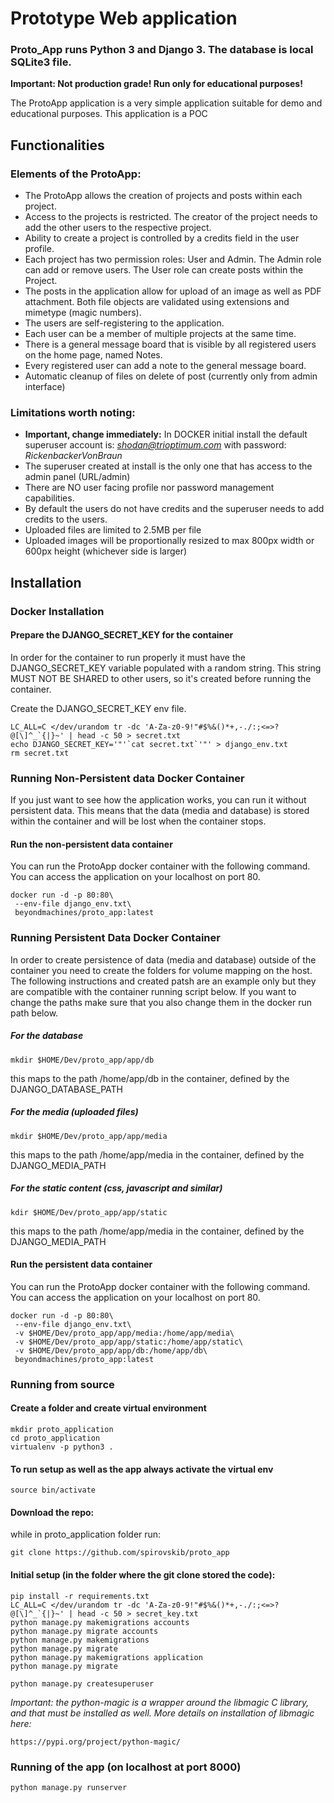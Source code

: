 # Prototype Web application
### Proto_App runs Python 3 and Django 3. The database is local SQLite3 file.

**Important: Not production grade! Run only for educational purposes!**

The ProtoApp application is a very simple application suitable for demo and educational purposes.
This application is a POC

## Functionalities

### Elements of the ProtoApp:

- The ProtoApp allows the creation of projects and posts within each project.
- Access to the projects is restricted. The creator of the project needs to add the other users to the respective project.
- Ability to create a project is controlled by a credits field in the user profile.
- Each project has two permission roles: User and Admin. The Admin role can add or remove users. The User role can create posts within the Project.
- The posts in the application allow for upload of an image as well as PDF attachment. Both file objects are validated using extensions and mimetype (magic numbers).
- The users are self-registering to the application.
- Each user can be a member of multiple projects at the same time.
- There is a general message board that is visible by all registered users on the home page, named Notes.
- Every registered user can add a note to the general message board.
- Automatic cleanup of files on delete of post (currently only from admin interface)

### Limitations worth noting:

- **Important, change immediately:** In DOCKER initial install the default superuser account is: *shodan@trioptimum.com* with password: *RickenbackerVonBraun*
- The superuser created at install is the only one that has access to the admin panel (URL/admin)
- There are NO user facing profile nor password management capabilities.
- By default the users do not have credits and the superuser needs to add credits to the users.
- Uploaded files are limited to 2.5MB per file
- Uploaded images will be proportionally resized to max 800px width or 600px height (whichever side is larger)

## Installation

### Docker Installation

#### Prepare the DJANGO_SECRET_KEY for the container

In order for the container to run properly it must have the DJANGO_SECRET_KEY variable populated with a random string. This string MUST NOT BE SHARED to other users, so it's created before running the container.

Create the DJANGO_SECRET_KEY env file.

    LC_ALL=C </dev/urandom tr -dc 'A-Za-z0-9!"#$%&()*+,-./:;<=>?@[\]^_`{|}~' | head -c 50 > secret.txt
    echo DJANGO_SECRET_KEY='"'`cat secret.txt`'"' > django_env.txt
    rm secret.txt

### Running Non-Persistent data Docker Container

If you just want to see how the application works, you can run it without persistent data. This means that the data (media and database) is stored within the container and will be lost when the container stops.

#### Run the non-persistent data container
You can run the ProtoApp docker container with the following command. You can access the application on your localhost on port 80.

    docker run -d -p 80:80\
     --env-file django_env.txt\
     beyondmachines/proto_app:latest

### Running Persistent Data Docker Container

In order to create persistence of data (media and database) outside of the container you need to create the folders for volume mapping on the host.
The following instructions and created patsh are an example only but they are compatible with the container running script below. If you want to change the paths make sure that you also change them in the docker run path below.

##### For the database

    mkdir $HOME/Dev/proto_app/app/db
this maps to the path /home/app/db in the container, defined by the DJANGO_DATABASE_PATH

##### For the media (uploaded files)

    mkdir $HOME/Dev/proto_app/app/media
this maps to the path /home/app/media in the container, defined by the DJANGO_MEDIA_PATH

##### For the static content (css, javascript and similar)

    kdir $HOME/Dev/proto_app/app/static
this maps to the path /home/app/media in the container, defined by the DJANGO_MEDIA_PATH

#### Run the persistent data container
You can run the ProtoApp docker container with the following command. You can access the application on your localhost on port 80.

    docker run -d -p 80:80\
     --env-file django_env.txt\
     -v $HOME/Dev/proto_app/app/media:/home/app/media\
     -v $HOME/Dev/proto_app/app/static:/home/app/static\
     -v $HOME/Dev/proto_app/app/db:/home/app/db\
     beyondmachines/proto_app:latest

### Running from source

#### Create a folder and create virtual environment

    mkdir proto_application
    cd proto_application
    virtualenv -p python3 .

#### To run setup as well as the app always activate the virtual env
    source bin/activate

#### Download the repo:
while in proto_application folder run:

    git clone https://github.com/spirovskib/proto_app

#### Initial setup (in the folder where the git clone stored the code):
    pip install -r requirements.txt
    LC_ALL=C </dev/urandom tr -dc 'A-Za-z0-9!"#$%&()*+,-./:;<=>?@[\]^_`{|}~' | head -c 50 > secret_key.txt
    python manage.py makemigrations accounts
    python manage.py migrate accounts
    python manage.py makemigrations
    python manage.py migrate
    python manage.py makemigrations application
    python manage.py migrate

    python manage.py createsuperuser

*Important: the python-magic is a wrapper around the libmagic C library, and that must be installed as well. More details on installation of libmagic here:*

    https://pypi.org/project/python-magic/

### Running of the app (on localhost at port 8000)
    python manage.py runserver